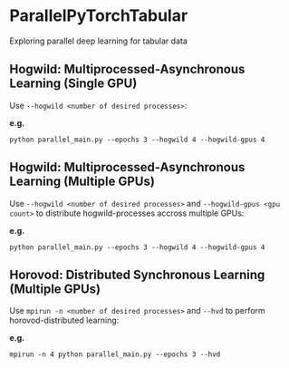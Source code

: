 # ParallelPyTorchTabular

Exploring parallel deep learning for tabular data

## Hogwild: Multiprocessed-Asynchronous Learning (Single GPU)

Use `--hogwild <number of desired processes>`:

**e.g.**
```
python parallel_main.py --epochs 3 --hogwild 4 --hogwild-gpus 4
```

## Hogwild: Multiprocessed-Asynchronous Learning (Multiple GPUs)

Use `--hogwild <number of desired processes>` and `--hogwild-gpus <gpu count>` to distribute hogwild-processes accross multiple GPUs:

**e.g.**
```
python parallel_main.py --epochs 3 --hogwild 4 --hogwild-gpus 4
```

## Horovod: Distributed Synchronous Learning (Multiple GPUs)

Use `mpirun -n <number of desired processes>` and `--hvd` to perform horovod-distributed learning:

**e.g.**
```
mpirun -n 4 python parallel_main.py --epochs 3 --hvd
```

